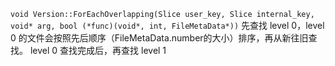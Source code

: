 `void Version::ForEachOverlapping(Slice user_key, Slice internal_key, void* arg,
                                 bool (*func)(void*, int, FileMetaData*))`
先查找 level 0，level 0 的文件会按照先后顺序（FileMetaData.number的大小）排序，再从新往旧查找。
level 0 查找完成后，再查找 level 1 
